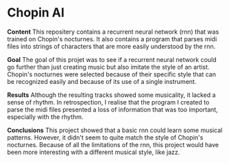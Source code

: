 # Chopin AI

**Content**
This repositery contains a recurrent neural network (rnn) that was trained on Chopin's nocturnes. It also contains a program that parses midi files into strings of characters that are more easily understood by the rnn. 

**Goal**
The goal of this projet was to see if a recurrent neural network could go further than just creating music but also imitate the style of an artist. Chopin's nocturnes were selected because of their specific style that can be recognized easily and because of its use of a single instrument.

**Results**
Although the resulting tracks showed some musicality, it lacked a sense of rhythm. In retrospection, I realise that the program I created to parse the midi files presented a loss of information that was too important, especially with the rhythm.

**Conclusions**
This project showed that a basic rnn could learn some musical patterns. However, it didn't seem to quite match the style of Chopin's nocturnes. Because of all the limitations of the rnn, this project would have been more interesting with a different musical style, like jazz. 
